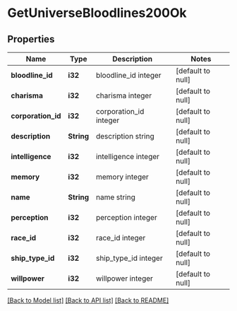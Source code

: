 # GetUniverseBloodlines200Ok

## Properties
Name | Type | Description | Notes
------------ | ------------- | ------------- | -------------
**bloodline_id** | **i32** | bloodline_id integer | [default to null]
**charisma** | **i32** | charisma integer | [default to null]
**corporation_id** | **i32** | corporation_id integer | [default to null]
**description** | **String** | description string | [default to null]
**intelligence** | **i32** | intelligence integer | [default to null]
**memory** | **i32** | memory integer | [default to null]
**name** | **String** | name string | [default to null]
**perception** | **i32** | perception integer | [default to null]
**race_id** | **i32** | race_id integer | [default to null]
**ship_type_id** | **i32** | ship_type_id integer | [default to null]
**willpower** | **i32** | willpower integer | [default to null]

[[Back to Model list]](../README.md#documentation-for-models) [[Back to API list]](../README.md#documentation-for-api-endpoints) [[Back to README]](../README.md)


